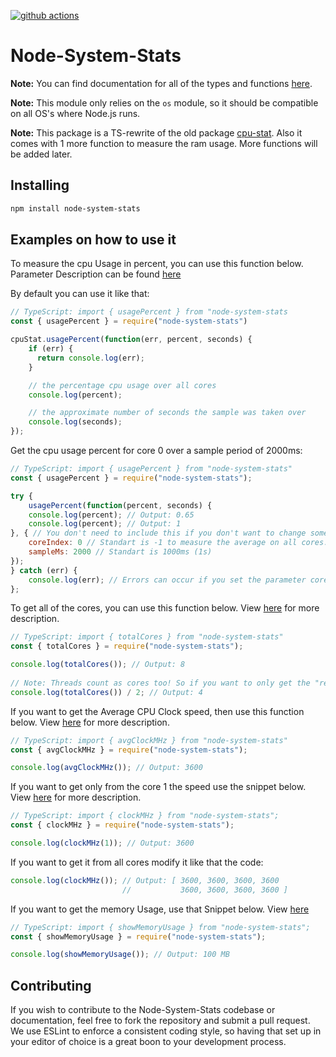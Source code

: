 [![github actions][actions-image]][actions-url]

# Node-System-Stats

**Note:** You can find documentation for all of the types and functions [here](https://joniii11.github.io/node-system-stats/).

**Note:** This module only relies on the `os` module, so it should be compatible on all OS's where Node.js runs.

**Note:** This package is a TS-rewrite of the old package [cpu-stat](https://github.com/jub3i/node-cpu-stat). Also it comes with 1 more function to measure the ram usage. More functions will be added later.

## Installing
```bash
npm install node-system-stats
```

## Examples on how to use it
To measure the cpu Usage in percent, you can use this function below. Parameter Description can be found [here](https://joniii11.github.io/node-system-stats/functions/usagePercent.html)

By default you can use it like that:
```js
// TypeScript: import { usagePercent } from "node-system-stats
const { usagePercent } = require("node-system-stats")

cpuStat.usagePercent(function(err, percent, seconds) {
    if (err) {
      return console.log(err);
    }

    // the percentage cpu usage over all cores
    console.log(percent);

    // the approximate number of seconds the sample was taken over
    console.log(seconds);
});
```

Get the cpu usage percent for core 0 over a sample period of 2000ms:
```js
// TypeScript: import { usagePercent } from "node-system-stats"
const { usagePercent } = require("node-system-stats");

try {
    usagePercent(function(percent, seconds) {
    console.log(percent); // Output: 0.65
    console.log(percent); // Output: 1 
}, { // You don't need to include this if you don't want to change some things
    coreIndex: 0 // Standart is -1 to measure the average on all cores. 
    sampleMs: 2000 // Standart is 1000ms (1s)
});
} catch (err) {
    console.log(err); // Errors can occur if you set the parameter coreIndex higher then your amount of cores.
};
```

To get all of the cores, you can use this function below. View [here](https://joniii11.github.io/node-system-stats/functions/totalCores.html) for more description.

```js
// TypeScript: import { totalCores } from "node-system-stats"
const { totalCores } = require("node-system-stats");

console.log(totalCores()); // Output: 8 
                           
// Note: Threads count as cores too! So if you want to only get the "real" cores use the code snippet below:
console.log(totalCores()) / 2; // Output: 4
```

If you want to get the Average CPU Clock speed, then use this function below. View [here](https://joniii11.github.io/node-system-stats/functions/avgClockMHz.html) for more description.

```js
// TypeScript: import { avgClockMHz } from "node-system-stats"
const { avgClockMHz } = require("node-system-stats");

console.log(avgClockMHz()); // Output: 3600
```

If you want to get only from the core 1 the speed use the snippet below. View [here](https://joniii11.github.io/node-system-stats/functions/clockMHz.html) for more description.

```js
// TypeScript: import { clockMHz } from "node-system-stats";
const { clockMHz } = require("node-system-stats");

console.log(clockMHz(1)); // Output: 3600
```

If you want to get it from all cores modify it like that the code:
```js
console.log(clockMHz()); // Output: [ 3600, 3600, 3600, 3600
                         //           3600, 3600, 3600, 3600 ]
```

If you want to get the memory Usage, use that Snippet below. View [here](https://joniii11.github.io/node-system-stats/functions/showMemoryUsage.html)
```js
// TypeScript: import { showMemoryUsage } from "node-system-stats";
const { showMemoryUsage } = require("node-system-stats");

console.log(showMemoryUsage()); // Output: 100 MB 
```

## Contributing
If you wish to contribute to the Node-System-Stats codebase or documentation, feel free to fork the repository and submit a
pull request. We use ESLint to enforce a consistent coding style, so having that set up in your editor of choice
is a great boon to your development process.


[actions-image]: https://img.shields.io/endpoint?url=https://github-actions-badge-u3jn4tfpocch.runkit.sh/es-shims/Math.clz32
[actions-url]: https://github.com/Joniii11/node-system-stats/actions